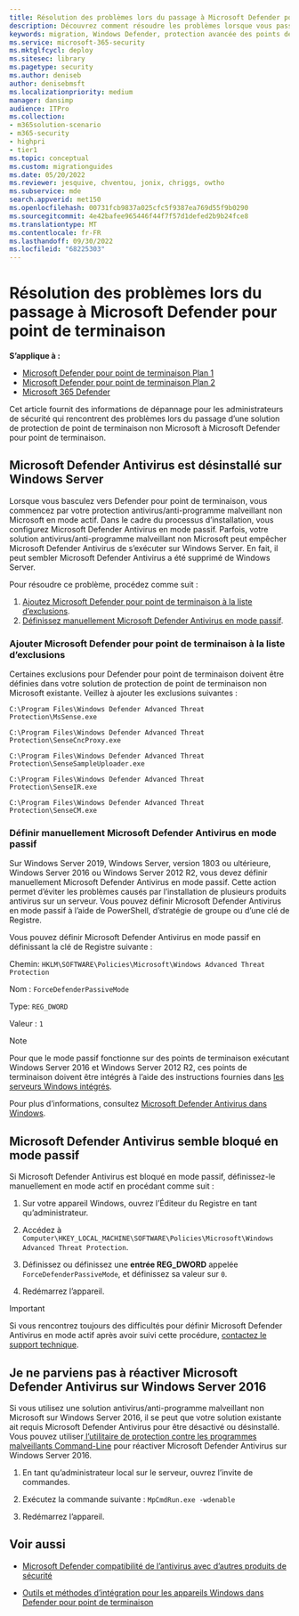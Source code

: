 ```yaml
---
title: Résolution des problèmes lors du passage à Microsoft Defender pour point de terminaison
description: Découvrez comment résoudre les problèmes lorsque vous passez à Microsoft Defender pour point de terminaison.
keywords: migration, Windows Defender, protection avancée des points de terminaison, antivirus, logiciel anti-programme malveillant, mode passif, mode actif, résolution des problèmes
ms.service: microsoft-365-security
ms.mktglfcycl: deploy
ms.sitesec: library
ms.pagetype: security
ms.author: deniseb
author: denisebmsft
ms.localizationpriority: medium
manager: dansimp
audience: ITPro
ms.collection:
- m365solution-scenario
- m365-security
- highpri
- tier1
ms.topic: conceptual
ms.custom: migrationguides
ms.date: 05/20/2022
ms.reviewer: jesquive, chventou, jonix, chriggs, owtho
ms.subservice: mde
search.appverid: met150
ms.openlocfilehash: 00731fcb9837a025cfc5f9387ea769d55f9b0290
ms.sourcegitcommit: 4e42bafee965446f44f7f57d1defed2b9b24fce8
ms.translationtype: MT
ms.contentlocale: fr-FR
ms.lasthandoff: 09/30/2022
ms.locfileid: "68225303"
---
```

# <a name="troubleshooting-issues-when-switching-to-microsoft-defender-for-endpoint"></a>Résolution des problèmes lors du passage à Microsoft Defender pour point de terminaison

**S’applique à :**
- [Microsoft Defender pour point de terminaison Plan 1](https://go.microsoft.com/fwlink/?linkid=2154037)
- [Microsoft Defender pour point de terminaison Plan 2](https://go.microsoft.com/fwlink/?linkid=2154037)
- [Microsoft 365 Defender](https://go.microsoft.com/fwlink/?linkid=2118804)

Cet article fournit des informations de dépannage pour les administrateurs de sécurité qui rencontrent des problèmes lors du passage d’une solution de protection de point de terminaison non Microsoft à Microsoft Defender pour point de terminaison.

## <a name="microsoft-defender-antivirus-is-getting-uninstalled-on-windows-server"></a>Microsoft Defender Antivirus est désinstallé sur Windows Server

Lorsque vous basculez vers Defender pour point de terminaison, vous commencez par votre protection antivirus/anti-programme malveillant non Microsoft en mode actif. Dans le cadre du processus d’installation, vous configurez Microsoft Defender Antivirus en mode passif. Parfois, votre solution antivirus/anti-programme malveillant non Microsoft peut empêcher Microsoft Defender Antivirus de s’exécuter sur Windows Server. En fait, il peut sembler Microsoft Defender Antivirus a été supprimé de Windows Server.

Pour résoudre ce problème, procédez comme suit :

1. [Ajoutez Microsoft Defender pour point de terminaison à la liste d’exclusions](#add-microsoft-defender-for-endpoint-to-the-exclusion-list).
2. [Définissez manuellement Microsoft Defender Antivirus en mode passif](#set-microsoft-defender-antivirus-to-passive-mode-manually).

### <a name="add-microsoft-defender-for-endpoint-to-the-exclusion-list"></a>Ajouter Microsoft Defender pour point de terminaison à la liste d’exclusions

Certaines exclusions pour Defender pour point de terminaison doivent être définies dans votre solution de protection de point de terminaison non Microsoft existante. Veillez à ajouter les exclusions suivantes :

`C:\Program Files\Windows Defender Advanced Threat Protection\MsSense.exe`

`C:\Program Files\Windows Defender Advanced Threat Protection\SenseCncProxy.exe`

`C:\Program Files\Windows Defender Advanced Threat Protection\SenseSampleUploader.exe`

`C:\Program Files\Windows Defender Advanced Threat Protection\SenseIR.exe`

`C:\Program Files\Windows Defender Advanced Threat Protection\SenseCM.exe`

### <a name="set-microsoft-defender-antivirus-to-passive-mode-manually"></a>Définir manuellement Microsoft Defender Antivirus en mode passif

Sur Windows Server 2019, Windows Server, version 1803 ou ultérieure, Windows Server 2016 ou Windows Server 2012 R2, vous devez définir manuellement Microsoft Defender Antivirus en mode passif. Cette action permet d’éviter les problèmes causés par l’installation de plusieurs produits antivirus sur un serveur. Vous pouvez définir Microsoft Defender Antivirus en mode passif à l’aide de PowerShell, d’stratégie de groupe ou d’une clé de Registre.

Vous pouvez définir Microsoft Defender Antivirus en mode passif en définissant la clé de Registre suivante :

Chemin: `HKLM\SOFTWARE\Policies\Microsoft\Windows Advanced Threat Protection`

Nom : `ForceDefenderPassiveMode`

Type: `REG_DWORD`

Valeur : `1`

> [!NOTE]
> Pour que le mode passif fonctionne sur des points de terminaison exécutant Windows Server 2016 et Windows Server 2012 R2, ces points de terminaison doivent être intégrés à l’aide des instructions fournies dans [les serveurs Windows intégrés](configure-server-endpoints.md#windows-server-2012-r2-and-windows-server-2016).

Pour plus d’informations, consultez [Microsoft Defender Antivirus dans Windows](microsoft-defender-antivirus-windows.md).

## <a name="microsoft-defender-antivirus-seems-to-be-stuck-in-passive-mode"></a>Microsoft Defender Antivirus semble bloqué en mode passif

Si Microsoft Defender Antivirus est bloqué en mode passif, définissez-le manuellement en mode actif en procédant comme suit :

1. Sur votre appareil Windows, ouvrez l’Éditeur du Registre en tant qu’administrateur.

2. Accédez à `Computer\HKEY_LOCAL_MACHINE\SOFTWARE\Policies\Microsoft\Windows Advanced Threat Protection`.

3. Définissez ou définissez une **entrée REG_DWORD** appelée `ForceDefenderPassiveMode`, et définissez sa valeur sur `0`.

4. Redémarrez l’appareil.

> [!IMPORTANT]
> Si vous rencontrez toujours des difficultés pour définir Microsoft Defender Antivirus en mode actif après avoir suivi cette procédure, [contactez le support technique](../../admin/get-help-support.md).

## <a name="i-am-having-trouble-re-enabling-microsoft-defender-antivirus-on-windows-server-2016"></a>Je ne parviens pas à réactiver Microsoft Defender Antivirus sur Windows Server 2016

Si vous utilisez une solution antivirus/anti-programme malveillant non Microsoft sur Windows Server 2016, il se peut que votre solution existante ait requis Microsoft Defender Antivirus pour être désactivé ou désinstallé. Vous pouvez utiliser[ l’utilitaire de protection contre les programmes malveillants Command-Line](command-line-arguments-microsoft-defender-antivirus.md) pour réactiver Microsoft Defender Antivirus sur Windows Server 2016.

1. En tant qu’administrateur local sur le serveur, ouvrez l’invite de commandes.

2. Exécutez la commande suivante : `MpCmdRun.exe -wdenable`

3. Redémarrez lʼappareil.

## <a name="see-also"></a>Voir aussi

- [Microsoft Defender compatibilité de l’antivirus avec d’autres produits de sécurité](microsoft-defender-antivirus-compatibility.md)

- [Outils et méthodes d’intégration pour les appareils Windows dans Defender pour point de terminaison](configure-endpoints.md) 
